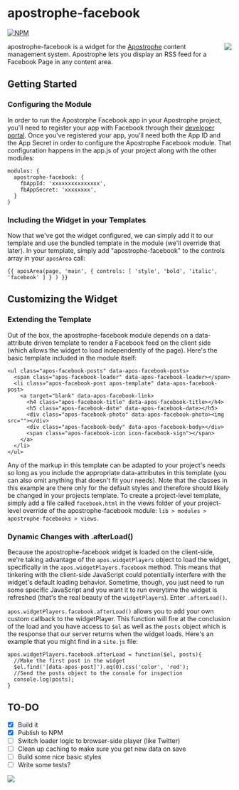 # apostrophe-facebook
[![NPM](https://nodei.co/npm/apostrophe-facebook.png?downloads=true&stars=true)](https://nodei.co/npm/apostrophe-facebook/)

<a href="http://apostrophenow.org/"><img src="https://raw.github.com/punkave/jquery-bottomless/master/logos/logo-box-madefor.png" align="right" /></a>
apostrophe-facebook is a widget for the [Apostrophe](http://github.com/punkave/apostrophe) content management system. Apostrophe lets you display an RSS feed for a Facebook Page in any content area.

## Getting Started
### Configuring the Module
In order to run the Apostorphe Facebook app in your Apostrophe project, you'll need to register your app with Facebook through their [developer portal](https://developers.facebook.com/). Once you've registered your app, you'll need both the App ID and the App Secret in order to configure the Apostrophe Facebook module. That configuration happens in the app.js of your project along with the other modules:

```
modules: {
  apostrophe-facebook: {
    fbAppId: 'xxxxxxxxxxxxxxx',
    fbAppSecret: 'xxxxxxxx',
  }
}
```
### Including the Widget in your Templates
Now that we've got the widget configured, we can simply add it to our template and use the bundled template in the module (we'll override that later). In your template, simply add "apostrophe-facebook" to the controls array in your `aposArea` call:
```
{{ aposArea(page, 'main', { controls: [ 'style', 'bold', 'italic', 'facebook' ] } ) }}
```

## Customizing the Widget
### Extending the Template
Out of the box, the apostrophe-facebook module depends on a data-attribute driven template to render a Facebook feed on the client side (which allows the widget to load independently of the page). Here's the basic template included in the module itself:

```
<ul class="apos-facebook-posts" data-apos-facebook-posts>
  <span class="apos-facebook-loader" data-apos-facebook-loader></span>
  <li class="apos-facebook-post apos-template" data-apos-facebook-post>
    <a target="blank" data-apos-facebook-link>
      <h4 class="apos-facebook-title" data-apos-facebook-title></h4>
      <h5 class="apos-facebook-date" data-apos-facebook-date></h5>
      <div class="apos-facebook-photo" data-apos-facebook-photo><img src=""></div>
      <div class="apos-facebook-body" data-apos-facebook-body></div>
      <span class="apos-facebook-icon icon-facebook-sign"></span>
    </a>
  </li>
</ul>
```
Any of the markup in this template can be adapted to your project's needs so long as you include the appropriate data-attributes in this template (you can also omit anything that doesn't fit your needs). Note that the classes in this example are there only for the default styles and therefore should likely be changed in your projects template. To create a project-level template, simply add a file called `facebook.html` in the views folder of your project-level override of the apostrophe-facebook module: `lib > modules > apostrophe-facebooks > views`.
### Dynamic Changes with .afterLoad()
Because the apostrophe-facebook widget is loaded on the client-side, we're taking advantage of the `apos.widgetPlayers` object to load the widget, specifically in the `apos.widgetPlayers.facebook` method. This means that tinkering with the client-side JavaScript could potentially interfere with the widget's default loading behavior. Sometime, though, you just need to run some specific JavaScript and you want it to run everytime the widget is refreshed (that's the real beauty of the `widgetPlayers`). Enter `.afterLoad()`.

`apos.widgetPlayers.facebook.afterLoad()` allows you to add your own custom callback to the widgetPlayer. This function will fire at the conclusion of the load and you have access to `$el` as well as the `posts` object which is the response that our server returns when the widget loads. Here's an example that you might find in a `site.js` file:
```
apos.widgetPlayers.facebook.afterLoad = function($el, posts){
  //Make the first post in the widget 
  $el.find('[data-apos-post]').eq(0).css('color', 'red');
  //Send the posts object to the console for inspection
  console.log(posts);
}
```

## TO-DO
- [x] Build it
- [x] Publish to NPM
- [ ] Switch loader logic to browser-side player (like Twitter)
- [ ] Clean up caching to make sure you get new data on save
- [ ] Build some nice basic styles
- [ ] Write some tests?

<a href="http://punkave.com/"><img src="https://raw.github.com/punkave/jquery-bottomless/master/logos/logo-box-builtby.png" /></a>
